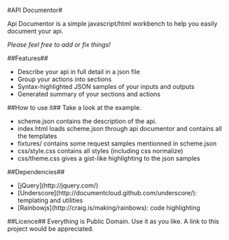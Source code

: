 #API Documentor#

Api Documentor is a simple javascript/html workbench to help you easily document your api.

_Please feel free to add or fix things!_

##Features##
<ul>
  <li>Describe your api in full detail in a json file</li>
  <li>Group your actions into sections</li>
  <li>Syntax-highlighted JSON samples of your inputs and outputs</li>
  <li>Generated summary of your sections and actions</li>
</ul>

##How to use it##
Take a look at the example.
- scheme.json contains the description of the api.
- index.html loads scheme.json through api documentor and contains all the templates
- fixtures/ contains some request samples mentionned in scheme.json
- css/style.css contains all styles (including css normalize)
- css/theme.css gives a gist-like highlighting to the json samples

##Dependencies##
<ul>
  <li>[jQuery](http://jquery.com/)</li>
  <li>[Underscore](http://documentcloud.github.com/underscore/): templating and utilities</li>
  <li>[Rainbowjs](http://craig.is/making/rainbows): code highlighting</li>
</ul>

##Licence##
Everything is Public Domain. Use it as you like. A link to this project would be appreciated.
